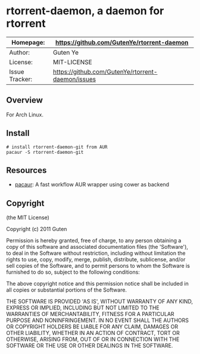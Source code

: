 rtorrent-daemon, a daemon for rtorrent
================================================

| Homepage:      |  https://github.com/GutenYe/rtorrent-daemon       |
|----------------|------------------------------------------------------       |
| Author:	       | Guten Ye                                                 |
| License:       | MIT-LICENSE                                                |
| Issue Tracker: | https://github.com/GutenYe/rtorrent-daemon/issues |

Overview
--------

For Arch Linux. 

Install
----------

	# install rtorrent-daemon-git from AUR 
	pacaur -S rtorrent-daemon-git

Resources
---------

* [pacaur](https://github.com/Spyhawk/pacaur): A fast workflow AUR wrapper using cower as backend

Copyright
---------

(the MIT License)

Copyright (c) 2011 Guten

Permission is hereby granted, free of charge, to any person obtaining a copy of this software and associated documentation files (the 'Software'), to deal in the Software without restriction, including without limitation the rights to use, copy, modify, merge, publish, distribute, sublicense, and/or sell copies of the Software, and to permit persons to whom the Software is furnished to do so, subject to the following conditions:

The above copyright notice and this permission notice shall be included in all copies or substantial portions of the Software.

THE SOFTWARE IS PROVIDED 'AS IS', WITHOUT WARRANTY OF ANY KIND, EXPRESS OR IMPLIED, INCLUDING BUT NOT LIMITED TO THE WARRANTIES OF MERCHANTABILITY, FITNESS FOR A PARTICULAR PURPOSE AND NONINFRINGEMENT.  IN NO EVENT SHALL THE AUTHORS OR COPYRIGHT HOLDERS BE LIABLE FOR ANY CLAIM, DAMAGES OR OTHER LIABILITY, WHETHER IN AN ACTION OF CONTRACT, TORT OR OTHERWISE, ARISING FROM, OUT OF OR IN CONNECTION WITH THE SOFTWARE OR THE USE OR OTHER DEALINGS IN THE SOFTWARE.
